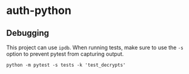 # auth-python

## Debugging

This project can use `ipdb`.  When running tests, make sure to use the `-s` option to prevent pytest from capturing output.

`python -m pytest -s tests -k 'test_decrypts'`
